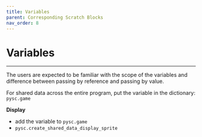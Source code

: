 ```yaml
---
title: Variables
parent: Corresponding Scratch Blocks
nav_order: 8
---
```


# Variables
---
The users are expected to be familiar with the scope of the variables and difference between passing by reference and passing by value.

For shared data across the entire program, put the variable in the dictionary: `pysc.game`


**Display**
- add the variable to `pysc.game`
- `pysc.create_shared_data_display_sprite`
